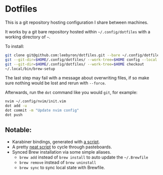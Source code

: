 # Dotfiles

This is a git repository hosting configuration I share between machines.

It works by a git bare repository hosted within `~/.config/dotfiles` with
a working directory of `~`.

To install:

```sh
git clone git@github.com:leebyron/dotfiles.git --bare ~/.config/dotfiles
git --git-dir=$HOME/.config/dotfiles/ --work-tree=$HOME config --local status.showUntrackedFiles no
git --git-dir=$HOME/.config/dotfiles/ --work-tree=$HOME checkout 
~/.local/bin/brew-setup
```

The last step may fail with a message about overwriting files, if so make sure
nothing would be lost and rerun with `--force`.

Afterwards, run the `dot` command like you would `git`, for example:

```sh
nvim ~/.config/nvim/init.vim
dot add -u
dot commit -m "Update nvim config"
dot push
```

## Notable:

* Karabiner bindings, generated with [a script](.local/karabiner).
* A pretty [neat script](.local/bin/pbshift) to cycle through pasteboards.
* Synced Brew installation via some simple aliases.
  * `brew add` instead of `brew install` to auto update the `~/.Brewfile`
  * `brew remove` instead of `brew uninstall`
  * `brew sync` to sync local state with Brewfile.
